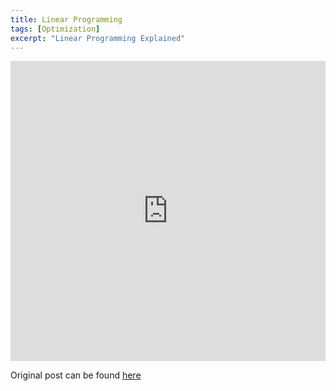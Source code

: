 ```yaml
---
title: Linear Programming
tags: [Optimization]
excerpt: "Linear Programming Explained"
---
```


<style>
.responsive-wrap iframe{ max-width: 100%;}
</style>
<div class="responsive-wrap">
<!-- this is the embed code provided by Google -->
  <iframe src="https://docs.google.com/presentation/d/e/2PACX-1vT_Xmrbf2TLyDTwThTP0VLVAyvQDHt0BMAXbhaWV9MU_EAPuER3xT5tWk61UkOSvVrewrnUBIwDB8BL/embed?start=false&loop=false&delayms=3000" frameborder="0" width="1280" height="480" allowfullscreen="true" mozallowfullscreen="true" webkitallowfullscreen="true"></iframe>
<!-- Google embed ends -->
</div>

Original post can be found [here](https://factspan.com/linear-programming-for-minimizing-cost/)